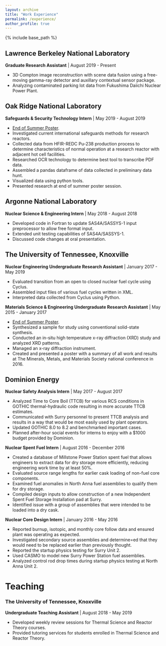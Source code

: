 ```yaml
---
layout: archive
title: "Work Experience"
permalink: /experience/
author_profile: true
---
```


{% include base_path %}
## Lawrence Berkeley National Laboratory
**Graduate Research Assistant** | August 2019 - Present
* 3D Compton image reconstruction with scene data fusion using a free-moving gamma-ray detector and auxillary contextual sensor package.
* Analyzing contaminated parking lot data from Fukushima Daiichi Nuclear Power Plant.

## Oak Ridge National Laboratory
**Safeguards & Security Technology Intern** | May 2019 - August 2019
* [End of Summer Poster](/files/ORNL.pdf).
* Investigated current international safeguards methods for research reactors.
* Collected data from HFIR-REDC Pu-238 production process to determine characteristics of normal operation at a research reactor with adjacent hot cell facilities.
* Researched OCR technology to determine best tool to transcribe PDF data.
* Assembled a pandas dataframe of data collected in preliminary data hunt.
* Visualized data using python tools.
* Presented research at end of summer poster session.

## Argonne National Laboratory
**Nuclear Science & Engineering Intern** | May 2018 - August 2018
* Developed code in Fortran to update SAS4A/SASSYS-1 input preprocessor to allow free format input.
* Extended unit testing capabilities of SAS4A/SASSYS-1.
* Discussed code changes at oral presentation.

## The University of Tennessee, Knoxville
**Nuclear Engineering Undergraduate Research Assistant** | January 2017 - May 2019
* Evaluated transition from an open to closed nuclear fuel cycle using Cyclus.
* Assembled input files of various fuel cycles written in XML.
* Interpreted data collected from Cyclus using Python.

**Materials Science & Engineering Undergraduate Research Assistant** | May 2015 - January 2017
* [End of Summer Poster](/files/MSE.pdf).
* Synthesized a sample for study using conventional solid-state synthesis.
* Conducted an in-situ high temperature x-ray diffraction (XRD) study and analyzed XRD patterns.
* Managed an x-ray diffraction instrument.
* Created and presented a poster with a summary of all work and results at The Minerals, Metals, and Materials Society national conference in 2016.

## Dominion Energy
**Nuclear Safety Analysis Intern** | May 2017 - August 2017
* Analyzed Time to Core Boil (TTCB) for various RCS conditions in GOTHIC thermal-hydraulic code resulting in more accurate TTCB estimates.
* Communicated with Surry personnel to present TTCB analysis and results in a way that would be most easily used by plant operators.
* Updated GOTHIC 8.0 to 8.2 and benchmarked important cases.
* Planned after-hour social events for interns to enjoy with a \$1000 budget provided by Dominion.

**Nuclear Spent Fuel Intern** | August 2016 - December 2016
* Created a database of Millstone Power Station spent fuel that allows engineers to extract data for dry storage more efficiently, reducing engineering work time by at least 50%.
* Evaluated source range lengths for earlier cask loading of non-fuel core components.
* Examined fuel anomalies in North Anna fuel assemblies to qualify them for dry storage.
* Compiled design inputs to allow construction of a new Independent Spent Fuel Storage Installation pad at Surry.
* Identified issue with a group of assemblies that were intended to be loaded into a dry cask.

**Nuclear Core Design Intern** | January 2016 - May 2016
* Reported burnup, isotopic, and monthly core follow data and ensured plant was operating as expected.
* Investigated secondary source assemblies and determine=ed that they would need to be replaced earlier than previously thought.
* Reported the startup physics testing for Surry Unit 2.
* Used CASMO to model new Surry Power Station fuel assemblies.
* Analyzed control rod drop times during startup physics testing at North Anna Unit 2.
  
# Teaching
### The University of Tennessee, Knoxville
**Undergraduate Teaching Assistant** | August 2018 - May 2019
* Developed weekly review sessions for Thermal Science and Reactor Theory courses.
* Provided tutoring services for students enrolled in Thermal Science and Reactor Theory.